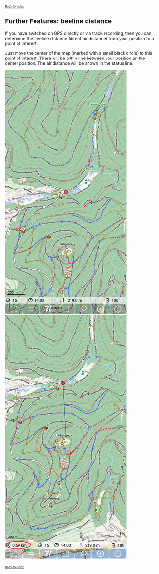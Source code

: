 <small><small>[Back to Index](../../../index.md)</small></small>

## Further Features: beeline distance

If you have switched on GPS directly or via track recording, then you can determine the 
beeline distance (direct air distance) from your position to a point of interest.

Just move the center of the map (marked with a small black circle) to this point of interest.
There will be a thin line between your position an the center position. The air distance will be 
shown in the status line.

<img src="./bee1.png" width="400" />&nbsp;
<img src="./bee2.png" width="400" />&nbsp;

<small><small>[Back to Index](../../../index.md)</small></small>